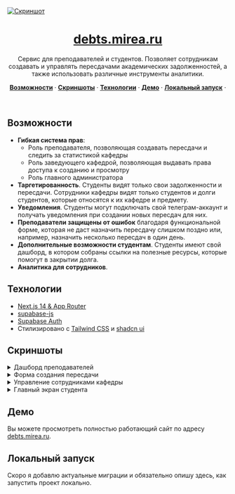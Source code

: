 <a href="https://debts.mirea.ru/">
  <img alt="Скриншот" src="https://github.com/0niel/mirea-debts/assets/51058739/5f137389-5148-444f-bbfa-6e53913f0bd9">
  <h1 align="center">debts.mirea.ru</h1>
</a>

<p align="center">
 Сервис для преподавателей и студентов. Позволяет сотрудникам создавать и управлять пересдачами академических задолженностей, а также использовать различные инструменты аналитики.
</p>

<p align="center">
  <a href="#возможности"><strong>Возможности</strong></a> ·
  <a href="#скриншоты"><strong>Скриншоты</strong></a> ·
  <a href="#технологии"><strong>Технологии</strong></a> ·
  <a href="#демо"><strong>Демо</strong></a> ·
  <a href="#локальный-запуск"><strong>Локальный запуск</strong></a> ·
</p>
<br/>

## Возможности

- **Гибкая система прав**:
  - Роль преподавателя, позволяющая создавать пересдачи и следить за статистикой кафедры
  - Роль заведующего кафедрой, позволяющая выдавать права доступа к созданию и просмотру
  - Роль главного администратора
- **Таргетированность**. Студенты видят только свои задолженности и пересдачи. Сотрудники кафедры видят только студентов и долги студентов, которые относятся к их кафедре и предмету.
- **Уведомления**. Студенты могут подключать свой телеграм-аккаунт и получать уведомления при создании новых пересдач для них.
- **Преподаватели защищены от ошибок** благодаря функциональной форме, которая не даст назначить пересдачу слишком поздно или, например, назначить несколько пересдач в один день.
- **Дополнительные возможности студентам**. Студенты имеют свой дашборд, в котором собраны ссылки на полезные ресурсы, которые помогут в закрытии долга.
- **Аналитика для сотрудников**.

## Технологии

- [Next.js 14 & App Router ](https://nextjs.org)
- [supabase-js](https://supabase.com/docs/reference/javascript)
- [Supabase Auth](https://supabase.com/auth)
- Стилизировано с [Tailwind CSS](https://tailwindcss.com) и [shadcn ui](https://ui.shadcn.com/)

## Скриншоты

<details>
  <summary>Дашборд преподавателей</summary>
    <img src="https://github.com/0niel/mirea-debts/assets/51058739/aad28f34-54e8-4414-b716-90f6b571d90d"  />
</details>

<details>
  <summary>Форма создания пересдачи</summary>
    <img src="https://github.com/0niel/mirea-debts/assets/51058739/de719b12-e93f-4373-84cf-d472ecb7238d"  />
</details>

<details>
  <summary>Управление сотрудниками кафедры</summary>
    <img src="https://github.com/0niel/mirea-debts/assets/51058739/1aef60bf-b81d-41ff-9e96-6d4ff6962050"  />
</details>

<details>
  <summary>Главный экран студента</summary>
    <img src="https://github.com/0niel/mirea-debts/assets/51058739/81461b77-9715-4cf8-9c31-eab325e5f3cd"  />
</details>

## Демо

Вы можете просмотреть полностью работающий сайт по адресу [debts.mirea.ru](https://debts.mirea.ru).

## Локальный запуск

Скоро я добавлю актуальные миграции и обязательно опишу здесь, как запустить проект локально.
